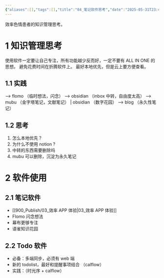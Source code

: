 ```yaml
---
{"aliases":[],"tags":[],"title":"04_笔记软件思考","date":"2025-05-31T23:44:38Z","date_modify":"2025-06-05T17:59:24Z","dg-publish":true,"permalink":"/900_Publish/04_笔记软件思考/","dgPassFrontmatter":true,"created":"2025-05-31T23:44:38Z","updated":"2025-06-05T17:59:24Z"}
---
```


效率色情患者的知识管理思考。

# 1 知识管理思考

使用软件一定要让自己专注，所有功能越少反而好，一定不要有 ALL IN ONE 的思想。
避免花费时间在折腾软件上。
最好本地优先，但是云上要方便查看。

## 1.1 实践

--> flomo （临时想法，闪念）
--> obsidian （inbox 中转，自由度太高）
--> mubu （金字塔笔记，文献笔记） | obsidian （数字花园）
--> blog （永久性笔记）

## 1.2 思考

1. 怎么本地优先？
2. 为什么不使用 notion ?
3. 中转的东西需要删除吗
4. mubu 可以删除，沉淀为永久笔记

# 2 软件使用

## 2.1 笔记软件

-  [[900_Publish/03_效率 APP 体验\|03_效率 APP 体验]]
- Flomo 闪念想法
- 幕布更够专注
- 语雀知识花园

## 2.2 Todo 软件

- 必备：多端同步，必须有 web 端
- 新的 todolist，最好和提醒事项结合 （calflow）
- 实践：（时光序 + calflow）

